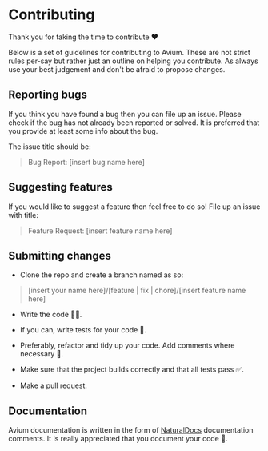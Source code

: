 # Contributing

Thank you for taking the time to contribute ❤️

Below is a set of guidelines for contributing to Avium. These are not strict rules per-say but rather just an outline on helping you contribute. As always use your best judgement and don't be afraid to propose changes.

## Reporting bugs

If you think you have found a bug then you can file up an issue. Please check if the bug has not already been reported or solved. It is preferred that you provide at least some info about the bug.

The issue title should be:

> Bug Report: [insert bug name here]

## Suggesting features

If you would like to suggest a feature then feel free to do so! File up an issue with title:

> Feature Request: [insert feature name here]

## Submitting changes

- Clone the repo and create a branch named as so:

> [insert your name here]/[feature | fix | chore]/[insert feature name here]

- Write the code 👨‍💻.

- If you can, write tests for your code 🧪.

- Preferably, refactor and tidy up your code. Add comments where necessary 🧹.

- Make sure that the project builds correctly and that all tests pass ✅️.

- Make a pull request.

## Documentation

Avium documentation is written in the form of [NaturalDocs](https://www.naturaldocs.org/) documentation comments. It is really appreciated that you document your code 📝.
